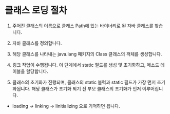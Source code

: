 # 클래스 로딩 절차

1. 주어진 클래스의 이름으로 클래스 Path에 있는 바이너리로 된 자바 클래스를 찾습니다.

2. 자바 클래스를 정의합니다.

3. 해당 클래스를 나타내는 java.lang 패키지의 Class 클래스의 객체를 생성합니다.

4. 링크 작업이 수행됩니다. 이 단계에서 static 필드를 생성 및 초기화하고, 메소드 테이블을 할당합니다.

5. 클래스의 초기화가 진행되며, 클래스의 static 블럭과 static 필드가 가장 먼저 초기화됩니다.
해당 클래스가 초기화 되기 전 부모 클래스의 초기화가 먼저 이루어집니다.

* loading -> linking -> linitializing 으로 기억하면 됩니다.